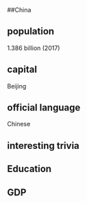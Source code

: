 ##China
## population
1.386 billion (2017)

## capital

Beijing

 
## official language

Chinese


## interesting trivia

## Education


## GDP



